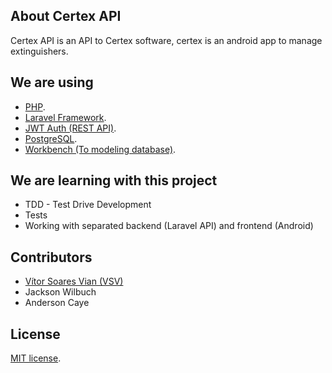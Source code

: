 ## About Certex API

Certex API is an API to Certex software, certex is an android app to manage extinguishers.

## We are using

- [PHP](https://php.net/).
- [Laravel Framework](https://laravel.com/).
- [JWT Auth (REST API)](https://github.com/tymondesigns/jwt-auth).
- [PostgreSQL](https://www.postgresql.org/).
- [Workbench (To modeling database)](https://www.mysql.com/products/workbench/).

## We are learning with this project

- TDD - Test Drive Development
- Tests
- Working with separated backend (Laravel API) and frontend (Android)

## Contributors
- [Vítor Soares Vian (VSV)](https://www.linkedin.com/in/vitor-soares-vian/)
- Jackson Wilbuch
- Anderson Caye

## License

[MIT license](https://opensource.org/licenses/MIT).
